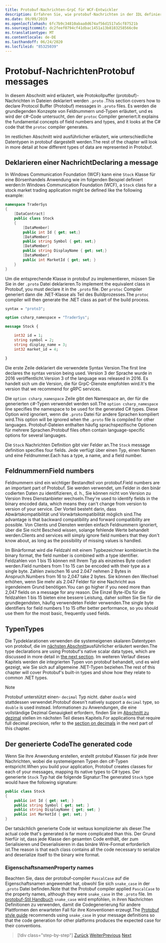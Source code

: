 ```yaml
---
title: Protobuf-Nachrichten-GrpC für WCF-Entwickler
description: Erfahren Sie, wie protobuf-Nachrichten in der IDL definiert und in c# generiert werden.
ms.date: 09/09/2019
ms.openlocfilehash: 6fc7b9c34810abaa8d674af56d1517a5cf87521b
ms.sourcegitcommit: dc2feef0794cf41dbac1451a13b8183258566c0e
ms.translationtype: MT
ms.contentlocale: de-DE
ms.lasthandoff: 06/24/2020
ms.locfileid: "85325039"
---
```

# <a name="protobuf-messages"></a><span data-ttu-id="2ca02-103">Protobuf-Nachrichten</span><span class="sxs-lookup"><span data-stu-id="2ca02-103">Protobuf messages</span></span>

<span data-ttu-id="2ca02-104">In diesem Abschnitt wird erläutert, wie Protokollpuffer (protobuf)-Nachrichten in Dateien deklariert werden `.proto` .</span><span class="sxs-lookup"><span data-stu-id="2ca02-104">This section covers how to declare Protocol Buffer (Protobuf) messages in `.proto` files.</span></span> <span data-ttu-id="2ca02-105">Es werden die grundlegenden Konzepte von Feldnummern und-Typen erläutert, und es wird der c#-Code untersucht, den der `protoc` Compiler generiert.</span><span class="sxs-lookup"><span data-stu-id="2ca02-105">It explains the fundamental concepts of field numbers and types, and it looks at the C# code that the `protoc` compiler generates.</span></span>

<span data-ttu-id="2ca02-106">Im restlichen Abschnitt wird ausführlicher erläutert, wie unterschiedliche Datentypen in protobuf dargestellt werden.</span><span class="sxs-lookup"><span data-stu-id="2ca02-106">The rest of the chapter will look in more detail at how different types of data are represented in Protobuf.</span></span>

## <a name="declaring-a-message"></a><span data-ttu-id="2ca02-107">Deklarieren einer Nachricht</span><span class="sxs-lookup"><span data-stu-id="2ca02-107">Declaring a message</span></span>

<span data-ttu-id="2ca02-108">In Windows Communication Foundation (WCF) kann eine `Stock` Klasse für eine Börsenhandels Anwendung wie im folgenden Beispiel definiert werden:</span><span class="sxs-lookup"><span data-stu-id="2ca02-108">In Windows Communication Foundation (WCF), a `Stock` class for a stock market trading application might be defined like the following example:</span></span>

```csharp
namespace TraderSys
{
    [DataContract]
    public class Stock
    {
        [DataMember]
        public int Id { get; set;}
        [DataMember]
        public string Symbol { get; set;}
        [DataMember]
        public string DisplayName { get; set;}
        [DataMember]
        public int MarketId { get; set; }
    }
}
```

<span data-ttu-id="2ca02-109">Um die entsprechende Klasse in protobuf zu implementieren, müssen Sie Sie in der `.proto` Datei deklarieren.</span><span class="sxs-lookup"><span data-stu-id="2ca02-109">To implement the equivalent class in Protobuf, you must declare it in the `.proto` file.</span></span> <span data-ttu-id="2ca02-110">Der `protoc` Compiler generiert dann die .NET-Klasse als Teil des Buildprozesses.</span><span class="sxs-lookup"><span data-stu-id="2ca02-110">The `protoc` compiler will then generate the .NET class as part of the build process.</span></span>

```protobuf
syntax = "proto3";

option csharp_namespace = "TraderSys";

message Stock {

    int32 id = 1;
    string symbol = 2;
    string display_name = 3;
    int32 market_id = 4;

}  
```

<span data-ttu-id="2ca02-111">Die erste Zeile deklariert die verwendete Syntax Version.</span><span class="sxs-lookup"><span data-stu-id="2ca02-111">The first line declares the syntax version being used.</span></span> <span data-ttu-id="2ca02-112">Version 3 der Sprache wurde in 2016 veröffentlicht.</span><span class="sxs-lookup"><span data-stu-id="2ca02-112">Version 3 of the language was released in 2016.</span></span> <span data-ttu-id="2ca02-113">Es handelt sich um die Version, die für GrpC-Dienste empfohlen wird.</span><span class="sxs-lookup"><span data-stu-id="2ca02-113">It's the version that we recommend for gRPC services.</span></span>

<span data-ttu-id="2ca02-114">Die `option csharp_namespace` Zeile gibt den Namespace an, der für die generierten c#-Typen verwendet werden soll.</span><span class="sxs-lookup"><span data-stu-id="2ca02-114">The `option csharp_namespace` line specifies the namespace to be used for the generated C# types.</span></span> <span data-ttu-id="2ca02-115">Diese Option wird ignoriert, wenn die `.proto` Datei für andere Sprachen kompiliert wird.</span><span class="sxs-lookup"><span data-stu-id="2ca02-115">This option will be ignored when the `.proto` file is compiled for other languages.</span></span> <span data-ttu-id="2ca02-116">Protobuf-Dateien enthalten häufig sprachspezifische Optionen für mehrere Sprachen.</span><span class="sxs-lookup"><span data-stu-id="2ca02-116">Protobuf files often contain language-specific options for several languages.</span></span>

<span data-ttu-id="2ca02-117">Die `Stock` Nachrichten Definition gibt vier Felder an.</span><span class="sxs-lookup"><span data-stu-id="2ca02-117">The `Stock` message definition specifies four fields.</span></span> <span data-ttu-id="2ca02-118">Jede verfügt über einen Typ, einen Namen und eine Feldnummer.</span><span class="sxs-lookup"><span data-stu-id="2ca02-118">Each has a type, a name, and a field number.</span></span>

## <a name="field-numbers"></a><span data-ttu-id="2ca02-119">Feldnummern</span><span class="sxs-lookup"><span data-stu-id="2ca02-119">Field numbers</span></span>

<span data-ttu-id="2ca02-120">Feldnummern sind ein wichtiger Bestandteil von protobuf.</span><span class="sxs-lookup"><span data-stu-id="2ca02-120">Field numbers are an important part of Protobuf.</span></span> <span data-ttu-id="2ca02-121">Sie werden verwendet, um Felder in den binär codierten Daten zu identifizieren, d. h., Sie können nicht von Version zu Version Ihres Dienstanbieter wechseln.</span><span class="sxs-lookup"><span data-stu-id="2ca02-121">They're used to identify fields in the binary encoded data, which means they can't change from version to version of your service.</span></span> <span data-ttu-id="2ca02-122">Der Vorteil besteht darin, dass Abwärtskompatibilität und Vorwärtskompatibilität möglich sind.</span><span class="sxs-lookup"><span data-stu-id="2ca02-122">The advantage is that backward compatibility and forward compatibility are possible.</span></span> <span data-ttu-id="2ca02-123">Von Clients und Diensten werden einfach Feldnummern ignoriert, über die Sie nicht Bescheid wissen, solange fehlende Werte behandelt werden.</span><span class="sxs-lookup"><span data-stu-id="2ca02-123">Clients and services will simply ignore field numbers that they don't know about, as long as the possibility of missing values is handled.</span></span>

<span data-ttu-id="2ca02-124">Im Binärformat wird die Feldzahl mit einem Typbezeichner kombiniert.</span><span class="sxs-lookup"><span data-stu-id="2ca02-124">In the binary format, the field number is combined with a type identifier.</span></span> <span data-ttu-id="2ca02-125">Feldzahlen von 1 bis 15 können mit Ihrem Typ als einzelnes Byte codiert werden.</span><span class="sxs-lookup"><span data-stu-id="2ca02-125">Field numbers from 1 to 15 can be encoded with their type as a single byte.</span></span> <span data-ttu-id="2ca02-126">Zahlen zwischen 16 und 2.047 nehmen 2 Bytes in Anspruch.</span><span class="sxs-lookup"><span data-stu-id="2ca02-126">Numbers from 16 to 2,047 take 2 bytes.</span></span> <span data-ttu-id="2ca02-127">Sie können den Wechsel erhöhen, wenn Sie mehr als 2.047 Felder für eine Nachricht aus irgendeinem Grund benötigen.</span><span class="sxs-lookup"><span data-stu-id="2ca02-127">You can go higher if you need more than 2,047 fields on a message for any reason.</span></span> <span data-ttu-id="2ca02-128">Die Einzel Byte-IDs für die feldzahlen 1 bis 15 bieten eine bessere Leistung, daher sollten Sie Sie für die grundlegendsten, häufig verwendeten Felder verwenden.</span><span class="sxs-lookup"><span data-stu-id="2ca02-128">The single byte identifiers for field numbers 1 to 15 offer better performance, so you should use them for the most basic, frequently used fields.</span></span>

## <a name="types"></a><span data-ttu-id="2ca02-129">Typen</span><span class="sxs-lookup"><span data-stu-id="2ca02-129">Types</span></span>

<span data-ttu-id="2ca02-130">Die Typdeklarationen verwenden die systemeigenen skalaren Datentypen von protobuf, die im [nächsten Abschnitt](protobuf-data-types.md)ausführlicher erläutert werden.</span><span class="sxs-lookup"><span data-stu-id="2ca02-130">The type declarations are using Protobuf's native scalar data types, which are discussed in more detail in [the next section](protobuf-data-types.md).</span></span> <span data-ttu-id="2ca02-131">Im weiteren Verlauf dieses Kapitels werden die integrierten Typen von protobuf behandelt, und es wird gezeigt, wie Sie sich auf allgemeine .NET-Typen beziehen.</span><span class="sxs-lookup"><span data-stu-id="2ca02-131">The rest of this chapter will cover Protobuf's built-in types and show how they relate to common .NET types.</span></span>

> [!NOTE]
> <span data-ttu-id="2ca02-132">Protobuf unterstützt einen- `decimal` Typ nicht. daher `double` wird stattdessen verwendet.</span><span class="sxs-lookup"><span data-stu-id="2ca02-132">Protobuf doesn't natively support a `decimal` type, so `double` is used instead.</span></span> <span data-ttu-id="2ca02-133">Informationen zu Anwendungen, die eine vollständige Dezimal Genauigkeit erfordern, finden Sie im [Abschnitt zu dezimal](protobuf-data-types.md#decimals) stellen im nächsten Teil dieses Kapitels.</span><span class="sxs-lookup"><span data-stu-id="2ca02-133">For applications that require full decimal precision, refer to the [section on decimals](protobuf-data-types.md#decimals) in the next part of this chapter.</span></span>

## <a name="the-generated-code"></a><span data-ttu-id="2ca02-134">Der generierte Code</span><span class="sxs-lookup"><span data-stu-id="2ca02-134">The generated code</span></span>

<span data-ttu-id="2ca02-135">Wenn Sie Ihre Anwendung erstellen, erstellt protobuf Klassen für jede Ihrer Nachrichten, wobei die systemeigenen Typen den c#-Typen entspricht.</span><span class="sxs-lookup"><span data-stu-id="2ca02-135">When you build your application, Protobuf creates classes for each of your messages, mapping its native types to C# types.</span></span> <span data-ttu-id="2ca02-136">Der generierte `Stock` Typ hat die folgende Signatur:</span><span class="sxs-lookup"><span data-stu-id="2ca02-136">The generated `Stock` type would have the following signature:</span></span>

```csharp
public class Stock
{
    public int Id { get; set; }
    public string Symbol { get; set; }
    public string DisplayName { get; set; }
    public int MarketId { get; set; }
}
```

<span data-ttu-id="2ca02-137">Der tatsächlich generierte Code ist weitaus komplizierter als dieser.</span><span class="sxs-lookup"><span data-stu-id="2ca02-137">The actual code that's generated is far more complicated than this.</span></span> <span data-ttu-id="2ca02-138">Der Grund hierfür ist, dass jede Klasse den gesamten Code enthält, der zum Serialisieren und Deserialisieren in das binäre Wire-Format erforderlich ist.</span><span class="sxs-lookup"><span data-stu-id="2ca02-138">The reason is that each class contains all the code necessary to serialize and deserialize itself to the binary wire format.</span></span>

### <a name="property-names"></a><span data-ttu-id="2ca02-139">Eigenschaftsnamen</span><span class="sxs-lookup"><span data-stu-id="2ca02-139">Property names</span></span>

<span data-ttu-id="2ca02-140">Beachten Sie, dass der protobuf-compiler `PascalCase` auf die Eigenschaftsnamen angewendet hat, obwohl Sie sich `snake_case` in der `.proto` Datei befinden.</span><span class="sxs-lookup"><span data-stu-id="2ca02-140">Note that the Protobuf compiler applied `PascalCase` to the property names, although they were `snake_case` in the `.proto` file.</span></span> <span data-ttu-id="2ca02-141">Im [protobuf-Stil Handbuch](https://developers.google.com/protocol-buffers/docs/style) `snake_case` wird empfohlen, in ihren Nachrichten Definitionen zu verwenden, damit die Codegenerierung für andere Plattformen den erwarteten Fall für ihre Konventionen erzeugt.</span><span class="sxs-lookup"><span data-stu-id="2ca02-141">The [Protobuf style guide](https://developers.google.com/protocol-buffers/docs/style) recommends using `snake_case` in your message definitions so that the code generation for other platforms produces the expected case for their conventions.</span></span>

>[!div class="step-by-step"]
><span data-ttu-id="2ca02-142">[Zurück](protocol-buffers.md)
>[Weiter](protobuf-data-types.md)</span><span class="sxs-lookup"><span data-stu-id="2ca02-142">[Previous](protocol-buffers.md)
[Next](protobuf-data-types.md)</span></span>
